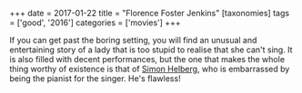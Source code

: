 +++
date = 2017-01-22
title = "Florence Foster Jenkins"
[taxonomies]
tags = ['good', '2016']
categories = ['movies']
+++

If you can get past the boring setting, you will find an unusual and
entertaining story of a lady that is too stupid to realise that she
can't sing. It is also filled with decent performances, but the one
that makes the whole thing worthy of existence is that of [Simon
Helberg], who is embarrassed by being the pianist for the singer. He's
flawless!

  [Simon Helberg]: https://en.wikipedia.org/wiki/Simon_Helberg
